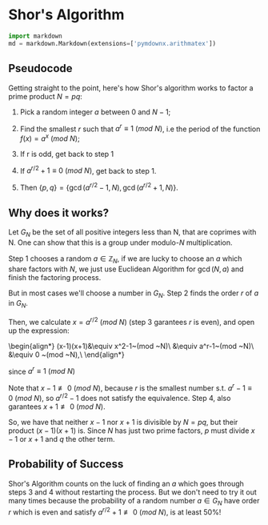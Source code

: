 # Shor's Algorithm

<!-- Description of the algorithm, mathematical statements and proofs. -->


```python
import markdown
md = markdown.Markdown(extensions=['pymdownx.arithmatex'])
```

## Pseudocode

Getting straight to the point, here's how Shor's algorithm works to factor a prime product $N=pq$:

1. Pick a random integer $a$ between $0$ and $N-1$;

2. Find the smallest $r$ such that $a^r\equiv 1 ~(mod ~N)$, i.e the period of the function $f(x)=a^x~(mod~N)$;

3. If r is odd, get back to step 1

4. If $a^{r/2}+1\equiv 0~(mod~N)$, get back to step 1.

5. Then $\{p,q\}=\{\gcd(a^{r/2}-1,N),\gcd(a^{r/2}+1,N)\}$.

## Why does it works?

Let $G_N$ be the set of all positive integers less than N, that are coprimes with N. One can show that this is a group under modulo-$N$ multiplication.

Step 1 chooses a random $a\in \mathbb{Z}_N$, if we are lucky to choose an $a$ which share factors with $N$, we just use Euclidean Algorithm for $\gcd(N,a)$ and finish the factoring process.

But in most cases we'll choose a number in $G_N$. Step 2 finds the order $r$ of $a$ in $G_N$.

Then, we calculate $x=a^{r/2}~(mod~N)$ (step 3 garantees $r$ is even), and open up the expression:

\begin{align*}
    (x-1)(x+1)&\equiv x^2-1~(mod ~N)\\
    &\equiv a^r-1~(mod ~N)\\
    &\equiv 0 ~(mod ~N),\\
\end{align*}

since $a^r\equiv1~(mod~N)$

Note that $x-1\not\equiv 0 ~(mod ~N)$, because $r$ is the smallest number s.t. $a^r-1\equiv0~(mod~N)$, so $a^{r/2}-1$ does not satisfy the equivalence. Step 4, also garantees $x+1\not\equiv0~(mod~N)$.

So, we have that neither $x-1$ nor $x+1$ is divisible by $N=pq$, but their product $(x-1)(x+1)$ is. Since $N$ has just two prime factors, $p$ must divide $x-1$ or $x+1$ and $q$ the other term.

## Probability of Success

Shor's Algorithm counts on the luck of finding an $a$ which goes through steps 3 and 4 without restarting the process. But we don't need to try it out many times because the probability of a random number $a\in G_N$ have order $r$ which is even and satisfy $a^{r/2}+1\not\equiv0~(mod~N)$, is at least $50\%$!
